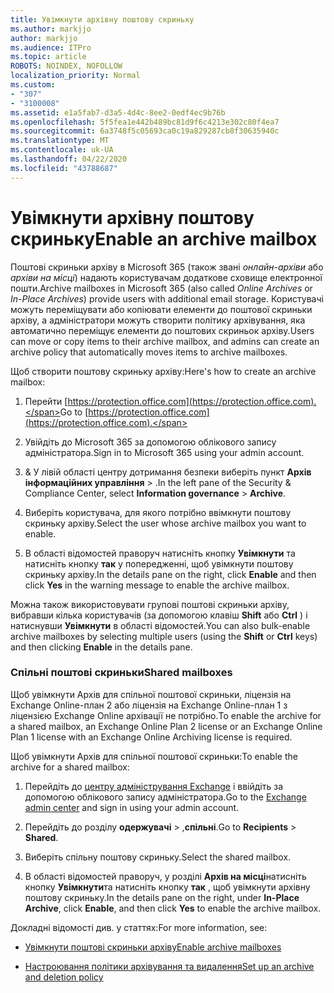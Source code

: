 ```yaml
---
title: Увімкнути архівну поштову скриньку
ms.author: markjjo
author: markjjo
ms.audience: ITPro
ms.topic: article
ROBOTS: NOINDEX, NOFOLLOW
localization_priority: Normal
ms.custom:
- "307"
- "3100008"
ms.assetid: e1a5fab7-d3a5-4d4c-8ee2-0edf4ec9b76b
ms.openlocfilehash: 5f5fea1e442b489bc81d9f6c4213e302c80f4ea7
ms.sourcegitcommit: 6a3748f5c05693ca0c19a829287cb8f30635940c
ms.translationtype: MT
ms.contentlocale: uk-UA
ms.lasthandoff: 04/22/2020
ms.locfileid: "43788687"
---
```

# <a name="enable-an-archive-mailbox"></a><span data-ttu-id="5586c-102">Увімкнути архівну поштову скриньку</span><span class="sxs-lookup"><span data-stu-id="5586c-102">Enable an archive mailbox</span></span>

<span data-ttu-id="5586c-103">Поштові скриньки архіву в Microsoft 365 (також звані *онлайн-архіви* або *архіви на місці*) надають користувачам додаткове сховище електронної пошти.</span><span class="sxs-lookup"><span data-stu-id="5586c-103">Archive mailboxes in Microsoft 365 (also called *Online Archives* or *In-Place Archives*) provide users with additional email storage.</span></span> <span data-ttu-id="5586c-104">Користувачі можуть переміщувати або копіювати елементи до поштової скриньки архіву, а адміністратори можуть створити політику архівування, яка автоматично переміщує елементи до поштових скриньок архіву.</span><span class="sxs-lookup"><span data-stu-id="5586c-104">Users can move or copy items to their archive mailbox, and admins can create an archive policy that automatically moves items to archive mailboxes.</span></span>
  
<span data-ttu-id="5586c-105">Щоб створити поштову скриньку архіву:</span><span class="sxs-lookup"><span data-stu-id="5586c-105">Here's how to create an archive mailbox:</span></span>
  
1. <span data-ttu-id="5586c-106">Перейти [https://protection.office.com](https://protection.office.com).</span><span class="sxs-lookup"><span data-stu-id="5586c-106">Go to [https://protection.office.com](https://protection.office.com).</span></span>

2. <span data-ttu-id="5586c-107">Увійдіть до Microsoft 365 за допомогою облікового запису адміністратора.</span><span class="sxs-lookup"><span data-stu-id="5586c-107">Sign in to Microsoft 365 using your admin account.</span></span>

3. <span data-ttu-id="5586c-108">&amp; У лівій області центру дотримання безпеки виберіть пункт **Архів** **інформаційних управління** \> .</span><span class="sxs-lookup"><span data-stu-id="5586c-108">In the left pane of the Security &amp; Compliance Center, select **Information governance** \> **Archive**.</span></span>

4. <span data-ttu-id="5586c-109">Виберіть користувача, для якого потрібно ввімкнути поштову скриньку архіву.</span><span class="sxs-lookup"><span data-stu-id="5586c-109">Select the user whose archive mailbox you want to enable.</span></span>

5. <span data-ttu-id="5586c-110">В області відомостей праворуч натисніть кнопку **Увімкнути** та натисніть кнопку **так** у попередженні, щоб увімкнути поштову скриньку архіву.</span><span class="sxs-lookup"><span data-stu-id="5586c-110">In the details pane on the right, click **Enable** and then click **Yes** in the warning message to enable the archive mailbox.</span></span>

<span data-ttu-id="5586c-111">Можна також використовувати групові поштові скриньки архіву, вибравши кілька користувачів (за допомогою клавіш **Shift** або **Ctrl** ) і натиснувши **Увімкнути** в області відомостей.</span><span class="sxs-lookup"><span data-stu-id="5586c-111">You can also bulk-enable archive mailboxes by selecting multiple users (using the **Shift** or **Ctrl** keys) and then clicking **Enable** in the details pane.</span></span>
  
### <a name="shared-mailboxes"></a><span data-ttu-id="5586c-112">Спільні поштові скриньки</span><span class="sxs-lookup"><span data-stu-id="5586c-112">Shared mailboxes</span></span>

<span data-ttu-id="5586c-113">Щоб увімкнути Архів для спільної поштової скриньки, ліцензія на Exchange Online-план 2 або ліцензія на Exchange Online-план 1 з ліцензією Exchange Online архівації не потрібно.</span><span class="sxs-lookup"><span data-stu-id="5586c-113">To enable the archive for a shared mailbox, an Exchange Online Plan 2 license or an Exchange Online Plan 1 license with an Exchange Online Archiving license is required.</span></span>  

<span data-ttu-id="5586c-114">Щоб увімкнути Архів для спільної поштової скриньки:</span><span class="sxs-lookup"><span data-stu-id="5586c-114">To enable the archive for a shared mailbox:</span></span>

1. <span data-ttu-id="5586c-115">Перейдіть до [центру адміністрування Exchange](https://outlook.office365.com/ecp) і ввійдіть за допомогою облікового запису адміністратора.</span><span class="sxs-lookup"><span data-stu-id="5586c-115">Go to the [Exchange admin center](https://outlook.office365.com/ecp) and sign in using your admin account.</span></span>

2. <span data-ttu-id="5586c-116">Перейдіть до розділу **одержувачі** > ,**спільні**.</span><span class="sxs-lookup"><span data-stu-id="5586c-116">Go to **Recipients** > **Shared**.</span></span>

3. <span data-ttu-id="5586c-117">Виберіть спільну поштову скриньку.</span><span class="sxs-lookup"><span data-stu-id="5586c-117">Select the shared mailbox.</span></span>

4. <span data-ttu-id="5586c-118">В області відомостей праворуч, у розділі **Архів на місці**натисніть кнопку **Увімкнути**та натисніть кнопку **так** , щоб увімкнути архівну поштову скриньку.</span><span class="sxs-lookup"><span data-stu-id="5586c-118">In the details pane on the right, under **In-Place Archive**, click **Enable**, and then click **Yes** to enable the archive mailbox.</span></span>

<span data-ttu-id="5586c-119">Докладні відомості див. у статтях:</span><span class="sxs-lookup"><span data-stu-id="5586c-119">For more information, see:</span></span>
  
- [<span data-ttu-id="5586c-120">Увімкнути поштові скриньки архіву</span><span class="sxs-lookup"><span data-stu-id="5586c-120">Enable archive mailboxes</span></span>](https://docs.microsoft.com/office365/securitycompliance/enable-archive-mailboxes)

- [<span data-ttu-id="5586c-121">Настроювання політики архівування та видалення</span><span class="sxs-lookup"><span data-stu-id="5586c-121">Set up an archive and deletion policy</span></span>](https://docs.microsoft.com//office365/securitycompliance/set-up-an-archive-and-deletion-policy-for-mailboxes)
